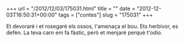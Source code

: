 +++
url = "/2012/12/03/175031.html"
title = ""
date = "2012-12-03T16:50:31+00:00"
tags = ["contes"]
slug = "175031"
+++

Et devoraré i et rosegaré els ossos, l'amenaça el bou. Ets herbívor, es defèn. La teva carn em fa fàstic, però et menjaré perquè t'odio.

